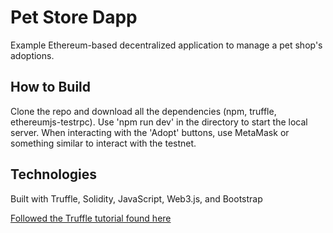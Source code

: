 # Pet Store Dapp
Example Ethereum-based decentralized application to manage a pet shop's adoptions.

## How to Build
Clone the repo and download all the dependencies (npm, truffle, ethereumjs-testrpc). Use 'npm run dev' in the directory to start the local server. When interacting with the 'Adopt' buttons, use MetaMask or something similar to interact with the testnet.

## Technologies
Built with Truffle, Solidity, JavaScript, Web3.js, and Bootstrap

[Followed the Truffle tutorial found here](http://truffleframework.com/tutorials/pet-shop)
